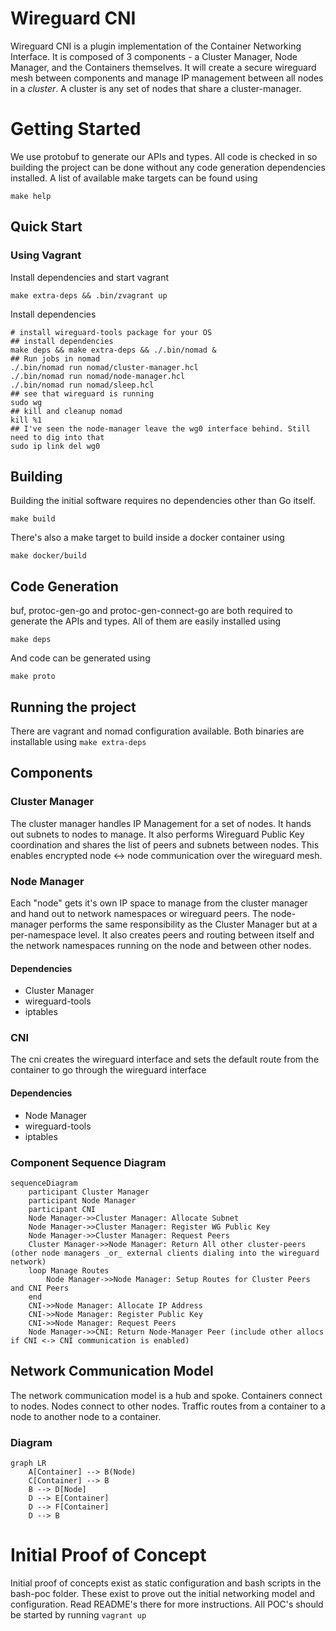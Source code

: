 # Wireguard CNI

Wireguard CNI is a plugin implementation of the Container Networking Interface. It is composed of 3 components - a Cluster Manager, Node Manager, and the Containers themselves.  It will create a secure wireguard mesh between components and manage IP management between all nodes in a _cluster_. A cluster is any set of nodes that share a cluster-manager.

# Getting Started
We use protobuf to generate our APIs and types. All code is checked in so building the project can be done without any code generation dependencies installed. A list of available make targets can be found using
```
make help
```

## Quick Start

### Using Vagrant
Install dependencies and start vagrant
```
make extra-deps && .bin/zvagrant up
```

Install dependencies
```
# install wireguard-tools package for your OS
## install dependencies
make deps && make extra-deps && ./.bin/nomad &
## Run jobs in nomad
./.bin/nomad run nomad/cluster-manager.hcl
./.bin/nomad run nomad/node-manager.hcl
./.bin/nomad run nomad/sleep.hcl
## see that wireguard is running
sudo wg
## kill and cleanup nomad
kill %1
## I've seen the node-manager leave the wg0 interface behind. Still need to dig into that
sudo ip link del wg0
```

## Building

Building the initial software requires no dependencies other than Go itself.
```
make build
```

There's also a make target to build inside a docker container using
```
make docker/build
```

## Code Generation
buf, protoc-gen-go and protoc-gen-connect-go are both required to generate the APIs and types. All of them are easily installed using
```
make deps
```

And code can be generated using
```
make proto
```

## Running the project
There are vagrant and nomad configuration available. Both binaries are installable using `make extra-deps`

## Components

### Cluster Manager
The cluster manager handles IP Management for a set of nodes. It hands out subnets to nodes to manage. It also performs Wireguard Public Key coordination and shares the list of peers and subnets between nodes. This enables encrypted node <-> node communication over the wireguard mesh.

### Node Manager
Each "node" gets it's own IP space to manage from the cluster manager and hand out to network namespaces or wireguard peers. The node-manager performs the same responsibility as the Cluster Manager but at a per-namespace level. It also creates peers and routing between itself and the network namespaces running on the node and between other nodes.

#### Dependencies
* Cluster Manager
* wireguard-tools
* iptables

### CNI
The cni creates the wireguard interface and sets the default route from the container to go through the wireguard interface

#### Dependencies
* Node Manager
* wireguard-tools
* iptables

### Component Sequence Diagram

```mermaid
sequenceDiagram
    participant Cluster Manager
    participant Node Manager
    participant CNI
    Node Manager->>Cluster Manager: Allocate Subnet
    Node Manager->>Cluster Manager: Register WG Public Key
    Node Manager->>Cluster Manager: Request Peers
    Cluster Manager->>Node Manager: Return All other cluster-peers (other node managers _or_ external clients dialing into the wireguard network)
    loop Manage Routes
        Node Manager->>Node Manager: Setup Routes for Cluster Peers and CNI Peers
    end
    CNI->>Node Manager: Allocate IP Address
    CNI->>Node Manager: Register Public Key
    CNI->>Node Manager: Request Peers
    Node Manager->>CNI: Return Node-Manager Peer (include other allocs if CNI <-> CNI communication is enabled)
```
## Network Communication Model

The network communication model is a hub and spoke. Containers connect to nodes. Nodes connect to other nodes. Traffic routes from a container to a node to another node to a container.

### Diagram
```mermaid
graph LR
    A[Container] --> B(Node)
    C[Container] --> B
    B --> D[Node]
    D --> E[Container]
    D --> F[Container]
    D --> B
```

# Initial Proof of Concept

Initial proof of concepts exist as static configuration and bash scripts in the bash-poc folder. These exist to prove out the initial networking model and configuration. Read README's there for more instructions. All POC's should be started
by running `vagrant up`
